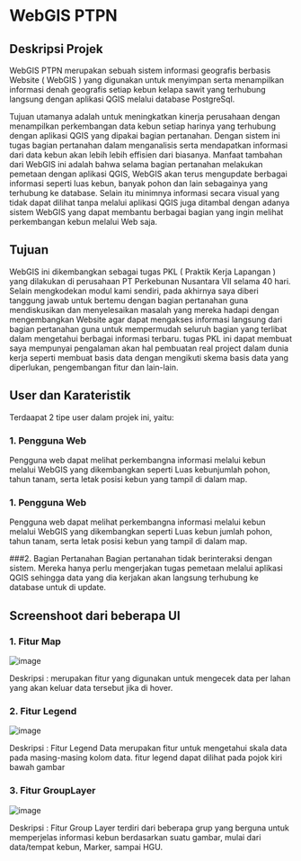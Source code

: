 # WebGIS PTPN

## Deskripsi Projek
WebGIS PTPN merupakan sebuah sistem informasi geografis berbasis Website ( WebGIS ) yang digunakan untuk menyimpan serta menampilkan informasi denah geografis setiap kebun kelapa sawit yang terhubung langsung dengan aplikasi QGIS melalui database PostgreSql.

Tujuan utamanya adalah untuk meningkatkan kinerja perusahaan dengan menampilkan perkembangan data kebun setiap harinya yang terhubung dengan aplikasi QGIS yang dipakai bagian pertanahan. Dengan sistem ini tugas bagian pertanahan dalam menganalisis serta mendapatkan informasi dari data kebun akan lebih lebih effisien dari biasanya. Manfaat tambahan dari WebGIS ini adalah bahwa selama bagian pertanahan melakukan pemetaan dengan aplikasi QGIS, WebGIS akan terus mengupdate berbagai informasi seperti luas kebun, banyak pohon dan lain sebagainya yang terhubung ke database. Selain itu minimnya informasi secara visual yang tidak dapat dilihat tanpa melalui aplikasi QGIS juga ditambal dengan adanya sistem WebGIS yang dapat membantu berbagai bagian yang ingin melihat perkembangan kebun melalui Web saja.

## Tujuan
WebGIS ini dikembangkan sebagai tugas PKL ( Praktik Kerja Lapangan ) yang dilakukan di perusahaan PT Perkebunan Nusantara VII selama 40 hari. Selain mengkodekan modul kami sendiri, pada akhirnya saya diberi tanggung jawab untuk bertemu dengan bagian pertanahan guna mendiskusikan dan menyelesaikan masalah yang mereka hadapi dengan mengembangkan Website agar dapat mengakses informasi langsung dari bagian pertanahan guna untuk mempermudah seluruh bagian yang terlibat dalam mengetahui berbagai informasi terbaru. tugas PKL ini dapat membuat saya mempunyai pengalaman akan hal pembuatan real project dalam dunia kerja seperti membuat basis data dengan mengikuti skema basis data yang diperlukan, pengembangan fitur dan lain-lain.

## User dan Karateristik
Terdaapat 2 tipe user dalam projek ini, yaitu:
### 1. Pengguna Web
Pengguna web dapat melihat perkembangna informasi melalui kebun melalui WebGIS yang dikembangkan seperti Luas kebunjumlah pohon, tahun tanam, serta letak posisi kebun yang tampil di dalam map.

### 1. Pengguna Web
Pengguna web dapat melihat perkembangna informasi melalui kebun melalui WebGIS yang dikembangkan seperti Luas kebun jumlah pohon, tahun tanam, serta letak posisi kebun yang tampil di dalam map.

###2. Bagian Pertanahan
Bagian pertanahan tidak berinteraksi dengan sistem. Mereka hanya perlu mengerjakan tugas pemetaan melalui aplikasi QGIS sehingga data yang dia kerjakan akan langsung terhubung ke database untuk di update.

## Screenshoot dari beberapa UI

### 1. Fitur Map
![image](https://github.com/fulan1234/webgis_ptpn/assets/116423371/490367d6-b2b1-4293-9fa7-4aa2aa222420)

Deskripsi :
merupakan fitur yang digunakan untuk mengecek data per lahan yang akan keluar data tersebut jika di hover.

### 2. Fitur Legend
![image](https://github.com/fulan1234/webgis_ptpn/assets/116423371/3810f750-478a-47c9-9e40-b478cc1fe78a)

Deskripsi : 
Fitur Legend Data merupakan fitur untuk mengetahui skala data pada masing-masing kolom data. fitur legend dapat dilihat pada pojok kiri bawah gambar

### 3. Fitur GroupLayer
![image](https://github.com/fulan1234/webgis_ptpn/assets/116423371/9ed2ab20-a2ad-459c-b60c-5d601a3aa32a)

Deskripsi :
Fitur Group Layer terdiri dari beberapa grup yang berguna untuk memperjelas informasi kebun berdasarkan suatu gambar, mulai dari data/tempat kebun, Marker, sampai HGU.
